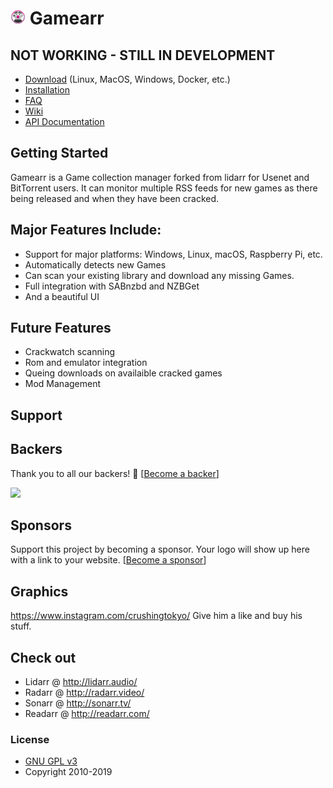 # <img width="24px" src="./Logo/256.png" alt="gamearr"></img> Gamearr

## NOT WORKING - STILL IN DEVELOPMENT

- [Download](https://gamearr.game/#download) (Linux, MacOS, Windows, Docker, etc.)
- [Installation](https://github.com/Gamearr/Gamearr/wiki/Installation)
- [FAQ](https://github.com/Gamearr/Gamearr/wiki/FAQ)
- [Wiki](https://github.com/Gamearr/Gamearr/wiki)
- [API Documentation](https://github.com/Gamearr/Gamearr/wiki/API)

## Getting Started

Gamearr is a Game collection manager forked from lidarr for Usenet and BitTorrent users. It can monitor multiple RSS feeds for new games as there being released and when they have been cracked.

## Major Features Include:

* Support for major platforms: Windows, Linux, macOS, Raspberry Pi, etc.
* Automatically detects new Games
* Can scan your existing library and download any missing Games.
* Full integration with SABnzbd and NZBGet
* And a beautiful UI

## Future Features
* Crackwatch scanning
* Rom and emulator integration
* Queing downloads on availaible cracked games
* Mod Management

## Support


## Backers

Thank you to all our backers! 🙏 [[Become a backer](https://opencollective.com/gamearr#backer)]

<a href="https://opencollective.com/gamearr#backers" target="_blank"><img src="https://opencollective.com/gamearr/backers.svg?width=890"></a>


## Sponsors

Support this project by becoming a sponsor. Your logo will show up here with a link to your website. [[Become a sponsor](https://opencollective.com/gamearr#sponsor)]

## Graphics

https://www.instagram.com/crushingtokyo/ Give him a like and buy his stuff.

## Check out 

 * Lidarr @ http://lidarr.audio/
 * Radarr @ http://radarr.video/
 * Sonarr @ http://sonarr.tv/
 * Readarr @ http://readarr.com/

### License

* [GNU GPL v3](http://www.gnu.org/licenses/gpl.html)
* Copyright 2010-2019
